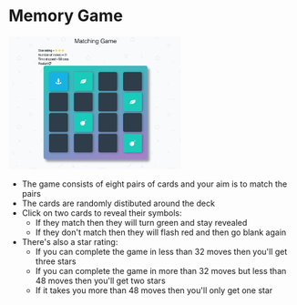 # Memory Game

<img src="/img/Memory Game Screenshot.png" alt="screenshot of memory game" width="60%" height="60%">

- The game consists of eight pairs of cards and your aim is to match the pairs
- The cards are randomly distibuted around the deck
- Click on two cards to reveal their symbols:
  - If they match then they will turn green and stay revealed
  - If they don't match then they will flash red and then go blank again
- There's also a star rating:
  - If you can complete the game in less than 32 moves then you'll get three stars
  - If you can complete the game in more than 32 moves but less than 48 moves then you'll get two stars
  - If it takes you more than 48 moves then you'll only get one star
  
